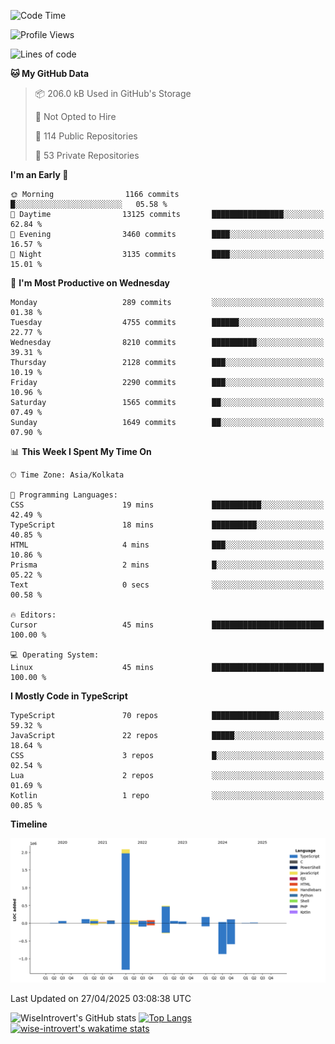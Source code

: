 <!--START_SECTION:waka-->
![Code Time](http://img.shields.io/badge/Code%20Time-2%2C331%20hrs%2011%20mins-blue)

![Profile Views](http://img.shields.io/badge/Profile%20Views-0-blue)

![Lines of code](https://img.shields.io/badge/From%20Hello%20World%20I%27ve%20Written-3.6%20million%20lines%20of%20code-blue)

**🐱 My GitHub Data** 

> 📦 206.0 kB Used in GitHub's Storage 
 > 
> 🚫 Not Opted to Hire
 > 
> 📜 114 Public Repositories 
 > 
> 🔑 53 Private Repositories 
 > 
**I'm an Early 🐤** 

```text
🌞 Morning                1166 commits        █░░░░░░░░░░░░░░░░░░░░░░░░   05.58 % 
🌆 Daytime                13125 commits       ████████████████░░░░░░░░░   62.84 % 
🌃 Evening                3460 commits        ████░░░░░░░░░░░░░░░░░░░░░   16.57 % 
🌙 Night                  3135 commits        ████░░░░░░░░░░░░░░░░░░░░░   15.01 % 
```
📅 **I'm Most Productive on Wednesday** 

```text
Monday                   289 commits         ░░░░░░░░░░░░░░░░░░░░░░░░░   01.38 % 
Tuesday                  4755 commits        ██████░░░░░░░░░░░░░░░░░░░   22.77 % 
Wednesday                8210 commits        ██████████░░░░░░░░░░░░░░░   39.31 % 
Thursday                 2128 commits        ███░░░░░░░░░░░░░░░░░░░░░░   10.19 % 
Friday                   2290 commits        ███░░░░░░░░░░░░░░░░░░░░░░   10.96 % 
Saturday                 1565 commits        ██░░░░░░░░░░░░░░░░░░░░░░░   07.49 % 
Sunday                   1649 commits        ██░░░░░░░░░░░░░░░░░░░░░░░   07.90 % 
```


📊 **This Week I Spent My Time On** 

```text
🕑︎ Time Zone: Asia/Kolkata

💬 Programming Languages: 
CSS                      19 mins             ███████████░░░░░░░░░░░░░░   42.49 % 
TypeScript               18 mins             ██████████░░░░░░░░░░░░░░░   40.85 % 
HTML                     4 mins              ███░░░░░░░░░░░░░░░░░░░░░░   10.86 % 
Prisma                   2 mins              █░░░░░░░░░░░░░░░░░░░░░░░░   05.22 % 
Text                     0 secs              ░░░░░░░░░░░░░░░░░░░░░░░░░   00.58 % 

🔥 Editors: 
Cursor                   45 mins             █████████████████████████   100.00 % 

💻 Operating System: 
Linux                    45 mins             █████████████████████████   100.00 % 
```

**I Mostly Code in TypeScript** 

```text
TypeScript               70 repos            ███████████████░░░░░░░░░░   59.32 % 
JavaScript               22 repos            █████░░░░░░░░░░░░░░░░░░░░   18.64 % 
CSS                      3 repos             █░░░░░░░░░░░░░░░░░░░░░░░░   02.54 % 
Lua                      2 repos             ░░░░░░░░░░░░░░░░░░░░░░░░░   01.69 % 
Kotlin                   1 repo              ░░░░░░░░░░░░░░░░░░░░░░░░░   00.85 % 
```



**Timeline**

![Lines of Code chart](https://raw.githubusercontent.com/wise-introvert/wise-introvert/master/assets/bar_graph.png)


 Last Updated on 27/04/2025 03:08:38 UTC
<!--END_SECTION:waka-->

![WiseIntrovert's GitHub stats](https://github-readme-stats.vercel.app/api?username=wise-introvert&count_private=true&show_icons=true)
[![Top Langs](https://github-readme-stats.vercel.app/api/top-langs/?username=wise-introvert&langs_count=10)](https://github.com/anuraghazra/github-readme-stats)
[![wise-introvert's wakatime stats](https://github-readme-stats.vercel.app/api/wakatime?username=wiseintrovert)](https://github.com/anuraghazra/github-readme-stats)
